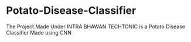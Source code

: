 # Potato-Disease-Classifier
The Project Made Under INTRA BHAWAN TECHTONIC is a Potato Disease Classifier Made using CNN 
